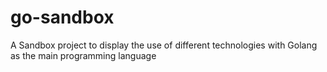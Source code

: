 # go-sandbox
A Sandbox project to display the use of different technologies with Golang as the main programming language
